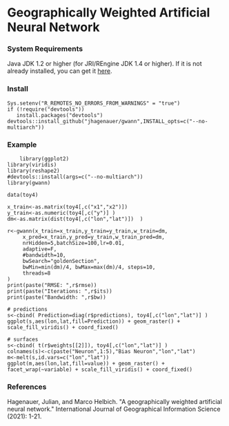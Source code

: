 # Geographically Weighted Artificial Neural Network

### System Requirements

Java JDK 1.2 or higher (for JRI/REngine JDK 1.4 or higher). If it is not already installed, you can get it [here](https://www.oracle.com/java/technologies/javase-downloads.html).

### Install
    Sys.setenv("R_REMOTES_NO_ERRORS_FROM_WARNINGS" = "true")
    if (!require("devtools"))
       install.packages("devtools")
    devtools::install_github("jhagenauer/gwann",INSTALL_opts=c("--no-multiarch"))
    
### Example

    	library(ggplot2)
	library(viridis)
	library(reshape2)
	#devtools::install(args=c("--no-multiarch"))
	library(gwann)

	data(toy4)

	x_train<-as.matrix(toy4[,c("x1","x2")])
	y_train<-as.numeric(toy4[,c("y")] )
	dm<-as.matrix(dist(toy4[,c("lon","lat")])  )

	r<-gwann(x_train=x_train,y_train=y_train,w_train=dm,
		 x_pred=x_train,y_pred=y_train,w_train_pred=dm,
		 nrHidden=5,batchSize=100,lr=0.01,
		 adaptive=F,
		 #bandwidth=10,
		 bwSearch="goldenSection",
		 bwMin=min(dm)/4, bwMax=max(dm)/4, steps=10,
		 threads=8
	)
	print(paste("RMSE: ",r$rmse))
	print(paste("Iterations: ",r$its))
	print(paste("Bandwidth: ",r$bw))

	# predictions
	s<-cbind( Prediction=diag(r$predictions), toy4[,c("lon","lat")] )
	ggplot(s,aes(lon,lat,fill=Prediction)) + geom_raster() + scale_fill_viridis() + coord_fixed()

	# surfaces
	s<-cbind( t(r$weights[[2]]), toy4[,c("lon","lat")] )
	colnames(s)<-c(paste("Neuron",1:5),"Bias Neuron","lon","lat")
	m<-melt(s,id.vars=c("lon","lat"))
	ggplot(m,aes(lon,lat,fill=value)) + geom_raster() + facet_wrap(~variable) + scale_fill_viridis() + coord_fixed()

### References

Hagenauer, Julian, and Marco Helbich. "A geographically weighted artificial neural network." International Journal of Geographical Information Science (2021): 1-21.
